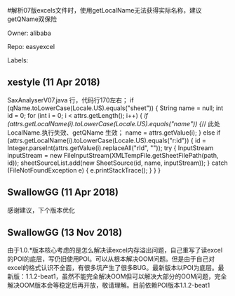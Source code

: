 #解析07版excels文件时，使用getLocalName无法获得实际名称，建议getQName双保险

Owner: alibaba

Repo: easyexcel

Labels: 

## xestyle (11 Apr 2018)

SaxAnalyserV07.java  行，代码行170左右；
if (qName.toLowerCase(Locale.US).equals("sheet")) {
                    String name = null;
                    int id = 0;
                    for (int i = 0; i < attrs.getLength(); i++) {
                        _if (attrs.getLocalName(i).toLowerCase(Locale.US).equals("name")) {_// 此处LocalName.执行失效、getQName 生效；
                            name = attrs.getValue(i);
                        } else if (attrs.getLocalName(i).toLowerCase(Locale.US).equals("r:id")) {
                            id = Integer.parseInt(attrs.getValue(i).replaceAll("rId", ""));
                            try {
                                InputStream inputStream = new FileInputStream(XMLTempFile.getSheetFilePath(path, id));
                                sheetSourceList.add(new SheetSource(id, name, inputStream));
                            } catch (FileNotFoundException e) {
                                e.printStackTrace();
                            }
                        }
                    }



## SwallowGG (11 Apr 2018)

感谢建议，下个版本优化

## SwallowGG (13 Nov 2018)

由于1.0.*版本核心考虑的是怎么解决读excel内存溢出问题，自己重写了读excel的POI的底层，写仍旧使用POI。可以从根本解决OOM问题。但是由于自己对excel的格式认识不全面，有很多坑产生了很多BUG。最新版本以POI为底层。最新版：1.1.2-beat1，虽然不能完全解决OOM但可以解决大部分的OOM问题，完全解决OOM版本会等稳定后再开放，敬请理解。目前依赖POI版本1.1.2-beat1

